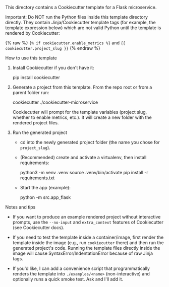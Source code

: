 This directory contains a Cookiecutter template for a Flask microservice.

Important: Do NOT run the Python files inside this template directory directly. They contain Jinja/Cookiecutter template tags (for example, the template expression below) which are not valid Python until the template is rendered by Cookiecutter:

{% raw %}
`{% if cookiecutter.enable_metrics %}` and `{{ cookiecutter.project_slug }}`
{% endraw %}

How to use this template

1. Install Cookiecutter if you don't have it:

   pip install cookiecutter

2. Generate a project from this template. From the repo root or from a parent folder run:

   cookiecutter ./cookiecutter-microservice

   Cookiecutter will prompt for the template variables (project slug, whether to enable metrics, etc.). It will create a new folder with the rendered project files.

3. Run the generated project

   - cd into the newly generated project folder (the name you chose for `project_slug`).
   - (Recommended) create and activate a virtualenv, then install requirements:

     python3 -m venv .venv
     source .venv/bin/activate
     pip install -r requirements.txt

   - Start the app (example):

     python -m src.app_flask

Notes and tips

- If you want to produce an example rendered project without interactive prompts, use the `--no-input` and `extra_context` features of Cookiecutter (see Cookiecutter docs).

- If you need to test the template inside a container/image, first render the template inside the image (e.g., run `cookiecutter` there) and then run the generated project's code. Running the template files directly inside the image will cause SyntaxError/IndentationError because of raw Jinja tags.

- If you'd like, I can add a convenience script that programmatically renders the template into `./examples/<name>` (non-interactive) and optionally runs a quick smoke test. Ask and I'll add it.
